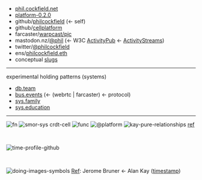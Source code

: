 - [phil.cockfield.net](https://phil.cockfield.net)
- [platform-0.2.0](https://github.com/cellplatform/platform-0.2.0)
- github/[philcockfield](https://github.com/philcockfield) (← self)
- github/[cellplatform](https://github.com/cellplatform)
- farcaster/[warpcast/pjc](https://warpcast.com/pjc)
- mastodon.nz/<a rel="me" href="https://mastodon.nz/@phil">@phil</a> (← W3C [ActivityPub](https://www.w3.org/TR/activitypub/) ← [ActivityStreams](https://www.w3.org/TR/activitystreams-core/))
- twitter/[@philcockfield](https://twitter.com/philcockfield)
- ens/[philcockfield.eth](https://app.ens.domains/philcockfield.eth)
- conceptual [slugs](/docs/slugs.md)



---

experimental holding patterns (systems)

- [db.team](https://db.team)
- [bus.events](https://bus.events)  (← (webrtc | farcaster) ← protocol)
- [sys.family](https://sys.family)
- [sys.education](https://sys.education)

---

![fn](https://user-images.githubusercontent.com/185555/215008814-dfcbaf7a-5838-4250-8d7e-66b79f0d535f.png)
![smor-sys crdt-cell](https://user-images.githubusercontent.com/185555/233560802-f4b2e339-bb90-40cf-b3fc-78387c1f853a.png)
![func](https://user-images.githubusercontent.com/185555/186598296-c41a1c07-8a20-454e-82ae-e1fb432ebb04.png)
![@platform](https://user-images.githubusercontent.com/185555/88729229-76ac1280-d187-11ea-81c6-14146ec64848.png)
![kay-pure-relationships](https://user-images.githubusercontent.com/185555/186360463-cfd81f46-3429-4741-bbb3-b32015a388ac.png)
[ref](https://github.com/cellplatform/platform-0.2.0)




<p>&nbsp;</p>


![time-profile-github](https://user-images.githubusercontent.com/185555/197145092-741d82a0-3168-40e5-8e97-f22479d8d502.png)


<p>&nbsp;</p>


![doing-images-symbols](https://user-images.githubusercontent.com/185555/196011268-378be479-55e5-4ca6-a25c-5757c58c15b0.png)
[Ref](https://www.youtube.com/watch?v=Ud8WRAdihPg&t=24s): Jerome Bruner ← Alan Kay ([timestamp](https://www.youtube.com/watch?v=Ud8WRAdihPg&t=24s))

